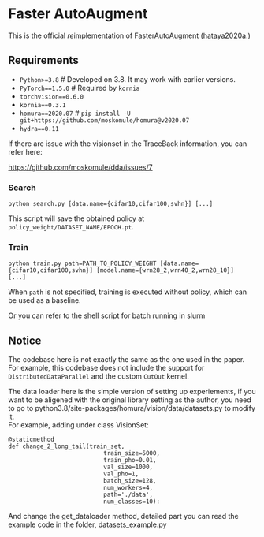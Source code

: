 # Faster AutoAugment

This is the official *re*implementation of FasterAutoAugment ([hataya2020a](https://arxiv.org/abs/1911.06987).)

## Requirements

* `Python>=3.8`  # Developed on 3.8. It may work with earlier versions.
* `PyTorch==1.5.0` # Required by `kornia`
* `torchvision==0.6.0`
* `kornia==0.3.1`
* `homura==2020.07` # `pip install -U git+https://github.com/moskomule/homura@v2020.07`
* `hydra==0.11` 

If there are issue with the visionset in the TraceBack information, you can refer here:

https://github.com/moskomule/dda/issues/7


### Search

```
python search.py [data.name={cifar10,cifar100,svhn}] [...]
```

This script will save the obtained policy at `policy_weight/DATASET_NAME/EPOCH.pt`.

### Train

```
python train.py path=PATH_TO_POLICY_WEIGHT [data.name={cifar10,cifar100,svhn}] [model.name={wrn28_2,wrn40_2,wrn28_10}]  [...]
```

When `path` is not specified, training is executed without policy, which can be used as a baseline.

Or you can refer to the shell script for batch running in slurm

## Notice

The codebase here is not exactly the same as the one used in the paper. 
For example, this codebase does not include the support for `DistributedDataParallel` and the custom `CutOut` kernel. 

The data loader here is the simple version of setting up experiements, if you want to be aligened with the original library setting as the author, you need to go to python3.8/site-packages/homura/vision/data/datasets.py to modify it.  
For example, adding under class VisionSet:
```
@staticmethod
def change_2_long_tail(train_set,
                           train_size=5000,
                           train_pho=0.01,
                           val_size=1000,
                           val_pho=1,
                           batch_size=128,
                           num_workers=4,
                           path='./data',
                           num_classes=10):

```

And change the get_dataloader method, detailed part you can read the example code in the folder, datasets_example.py
